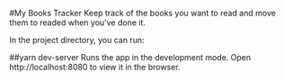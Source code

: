 #My Books Tracker
Keep track of the books you want to read and move them to readed when you've done it.


In the project directory, you can run:

##yarn dev-server
Runs the app in the development mode.
Open http://localhost:8080 to view it in the browser.